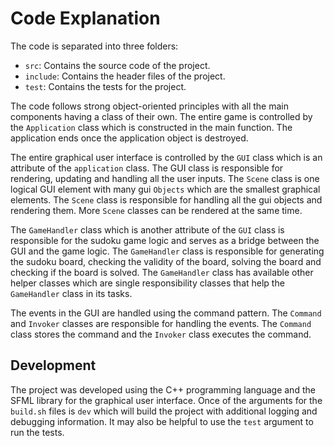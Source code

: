 # Code Explanation

The code is separated into three folders:
- `src`: Contains the source code of the project.
- `include`: Contains the header files of the project.
- `test`: Contains the tests for the project.

The code follows strong object-oriented principles with all the main components having a class of their own. The entire game is controlled by the `Application` class which is constructed in the main function. The application ends once the application object is destroyed.

The entire graphical user interface is controlled by the `GUI` class which is an attribute of the `application` class. The GUI class is responsible for rendering, updating and handling all the user inputs. The `Scene` class is one logical GUI element with many gui `Objects` which are the smallest graphical elements. The `Scene` class is responsible for handling all the gui objects and rendering them. More `Scene` classes can be rendered at the same time.

The `GameHandler` class which is another attribute of the `GUI` class is responsible for the sudoku game logic and serves as a bridge between the GUI and the game logic. The `GameHandler` class is responsible for generating the sudoku board, checking the validity of the board, solving the board and checking if the board is solved. The `GameHandler` class has available other helper classes which are single responsibility classes that help the `GameHandler` class in its tasks.

The events in the GUI are handled using the command pattern. The `Command` and `Invoker` classes are responsible for handling the events. The `Command` class stores the command and the `Invoker` class executes the command.

## Development

The project was developed using the C++ programming language and the SFML library for the graphical user interface. Once of the arguments for the `build.sh` files is `dev` which will build the project with additional logging and debugging information. It may also be helpful to use the `test` argument to run the tests.